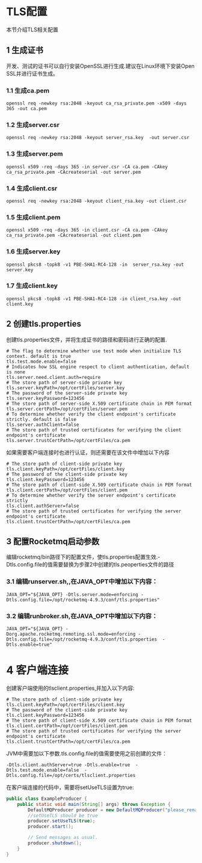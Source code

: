 # TLS配置

本节介绍TLS相关配置

## 1 生成证书

开发、测试的证书可以自行安装OpenSSL进行生成.建议在Linux环境下安装Open SSL并进行证书生成。

### 1.1 生成ca.pem

```shell
openssl req -newkey rsa:2048 -keyout ca_rsa_private.pem -x509 -days 365 -out ca.pem
```

### 1.2 生成server.csr

```shell
openssl req -newkey rsa:2048 -keyout server_rsa.key  -out server.csr
```

### 1.3 生成server.pem

```shell
openssl x509 -req -days 365 -in server.csr -CA ca.pem -CAkey ca_rsa_private.pem -CAcreateserial -out server.pem
```

### 1.4 生成client.csr

```shell
openssl req -newkey rsa:2048 -keyout client_rsa.key -out client.csr
```

### 1.5 生成client.pem

```shell
openssl x509 -req -days 365 -in client.csr -CA ca.pem -CAkey ca_rsa_private.pem -CAcreateserial -out client.pem
```

### 1.6 生成server.key

```shell
openssl pkcs8 -topk8 -v1 PBE-SHA1-RC4-128 -in  server_rsa.key -out server.key
```

### 1.7 生成client.key

```shell
openssl pkcs8 -topk8 -v1 PBE-SHA1-RC4-128 -in client_rsa.key -out client.key
```

## 2 创建tls.properties

创建tls.properties文件，并将生成证书的路径和密码进行正确的配置.

```properties
# The flag to determine whether use test mode when initialize TLS context. default is true
tls.test.mode.enable=false                     
# Indicates how SSL engine respect to client authentication, default is none
tls.server.need.client.auth=require   
# The store path of server-side private key
tls.server.keyPath=/opt/certFiles/server.key
# The password of the server-side private key
tls.server.keyPassword=123456
# The store path of server-side X.509 certificate chain in PEM format
tls.server.certPath=/opt/certFiles/server.pem
# To determine whether verify the client endpoint's certificate strictly. default is false
tls.server.authClient=false
# The store path of trusted certificates for verifying the client endpoint's certificate
tls.server.trustCertPath=/opt/certFiles/ca.pem
```

如果需要客户端连接时也进行认证，则还需要在该文件中增加以下内容

```properties
# The store path of client-side private key 
tls.client.keyPath=/opt/certFiles/client.key
# The password of the client-side private key
tls.client.keyPassword=123456
# The store path of client-side X.509 certificate chain in PEM format
tls.client.certPath=/opt/certFiles/client.pem
# To determine whether verify the server endpoint's certificate strictly
tls.client.authServer=false                    
# The store path of trusted certificates for verifying the server endpoint's certificate
tls.client.trustCertPath=/opt/certFiles/ca.pem
```

## 3 配置Rocketmq启动参数

编辑rocketmq/bin路径下的配置文件，使tls.properties配置生效.-Dtls.config.file的值需要替换为步骤2中创建的tls.peoperties文件的路径

### 3.1 编辑runserver.sh,,在JAVA_OPT中增加以下内容：

```shell
JAVA_OPT="${JAVA_OPT} -Dtls.server.mode=enforcing -Dtls.config.file=/opt/rocketmq-4.9.3/conf/tls.properties"
```

### 3.2 编辑runbroker.sh,在JAVA_OPT中增加以下内容：

```shell
JAVA_OPT="${JAVA_OPT} -Dorg.apache.rocketmq.remoting.ssl.mode=enforcing -Dtls.config.file=/opt/rocketmq-4.9.3/conf/tls.properties  -Dtls.enable=true"
```

# 4 客户端连接

创建客户端使用的tlsclient.properties,并加入以下内容:

```properties
# The store path of client-side private key 
tls.client.keyPath=/opt/certFiles/client.key
# The password of the client-side private key
tls.client.keyPassword=123456
# The store path of client-side X.509 certificate chain in PEM format
tls.client.certPath=/opt/certFiles/client.pem               
# The store path of trusted certificates for verifying the server endpoint's certificate
tls.client.trustCertPath=/opt/certFiles/ca.pem
```

JVM中需要加以下参数.tls.config.file的值需要使用之前创建的文件：

```shell
-Dtls.client.authServer=true -Dtls.enable=true  -Dtls.test.mode.enable=false  -Dtls.config.file=/opt/certs/tlsclient.properties
```

在客户端连接的代码中，需要将setUseTLS设置为true:

```java
public class ExampleProducer {
    public static void main(String[] args) throws Exception {
        DefaultMQProducer producer = new DefaultMQProducer("please_rename_unique_group_name");
        //setUseTLS should be true
        producer.setUseTLS(true);
        producer.start();

        // Send messages as usual.
        producer.shutdown();
    }    
}
```